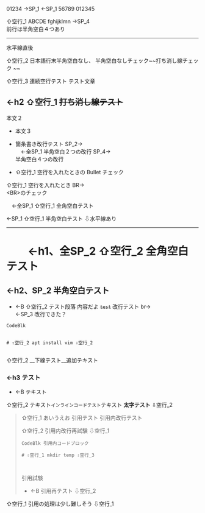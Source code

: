 01234 ->SP_1 
 <-SP_1 56789
012345

⇧空行_1 ABCDE
fghijklmn ->SP_4    
前行は半角空白４つあり

---
水平線直後


⇧空行_2 日本語行末半角空白なし、
半角空白なしチェック~~打ち消し線チェック  ~~



⇧空行_3 連続空行テスト
テスト文章

## <-h2 ⇧空行_1 ~~打ち消し線テスト~~
本文２
* 本文３
* 箇条書き改行テスト SP_2->  
　<-全SP_1 半角空白２つの改行 SP_4->    
半角空白４つの改行

* ⇧空行_1 空行を入れたときの Bullet チェック

⇧空行_1 空行を入れたとき BR-><BR>\<BR>のチェック

　<-全SP_1 ⇧空行_1 全角空白テスト

 <-SP_1 ⇧空行_1 半角空白テスト ⇩水平線あり
 
---


# 　　<-h1、全SP_2 ⇧空行_2 全角空白テスト
##   <-h2、SP_2 半角空白テスト


* <-B ⇧空行_2 テスト段落
内容だよ
~~`test`~~
改行テスト br-><br>
   <-SP_3 改行できた？
```
CodeBlk


# ⇧空行_2 apt install vim ⇩空行_2


```


⇧空行_2 __下線テスト__追加テキスト
### <-h3 テスト
* <-B テキスト


⇧空行_2 テキスト`インラインコードテスト`テキスト
**太字テスト**
⇩空行_2


>
>⇧空行_1 あいうえお
> 引用テスト
>引用内改行テスト
>
>
> ⇧空行_2 引用内改行再試験 ⇩空行_1
>
> ```
> CodeBlk 引用内コードブロック
>
> # ⇧空行_1 mkdir temp ⇩空行_3
>
>
>
> ```
> 引用試験
> * <-B 引用再テスト ⇩空行_2
>
>

⇧空行_1 引用の処理は少し難しそう ⇩空行_1
